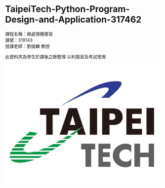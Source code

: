 # TaipeiTech-Python-Program-Design-and-Application-317462
課程名稱：微處理機實習<br>
課號：319143<br>
授課老師：劉俊麟 教授<br>

此資料夾為學生於課後之餘整理 以利複習及考試使用
<br>
<br>
<img src="https://github.com/channel104257/TaipeiTech-Programming-292362/blob/main/icon.jpg"/>
